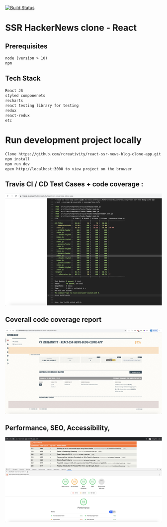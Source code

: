 [![Build Status](https://travis-ci.org/rcreativity/react-ssr-news-blog-clone-app.svg?branch=master)](https://travis-ci.org/rcreativity/react-ssr-news-blog-clone-app)

# SSR HackerNews clone - React

## Prerequisites

```
node (version > 10)
npm

```

## Tech Stack

```
React JS
styled componenets
recharts
react testing library for testing
redux
react-redux
etc
```

# Run development project locally

```
Clone https://github.com/rcreativity/react-ssr-news-blog-clone-app.git
npm install
npm run dev
open http://localhost:3000 to view project on the browser
```

## Travis CI / CD Test Cases + code coverage :

![Travis ci cd](https://raw.githubusercontent.com/rcreativity/react-ssr-news-blog-clone-app/master/Screenshot/Screenshot%202020-06-01%20at%204.47.15%20AM.png 'travis ci cd test cases and code coverage')

## Coverall code coverage report

![code coverage](https://github.com/rcreativity/react-ssr-news-blog-clone-app/blob/master/Screenshot/Screenshot%202020-06-01%20at%205.53.32%20AM.png?raw=true 'coverall code coverage')

## Performance, SEO, Accessibility,

![Performance screenshot](https://github.com/rcreativity/react-ssr-news-blog-clone-app/blob/master/Screenshot/Screenshot%202020-06-01%20at%205.51.50%20AM.png?raw=true 'performance screeshot')
